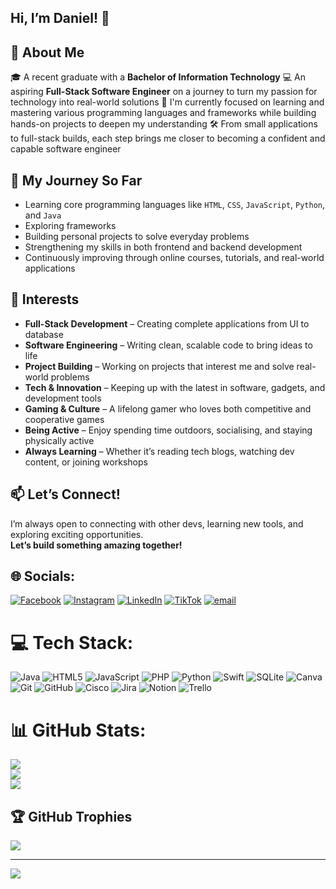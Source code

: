 ## Hi, I’m Daniel! 👋 

## 💫 About Me

🎓 A recent graduate with a **Bachelor of Information Technology**
💻 An aspiring **Full-Stack Software Engineer** on a journey to turn my passion for technology into real-world solutions
🧠 I'm currently focused on learning and mastering various programming languages and frameworks while building hands-on projects to deepen my understanding
🛠️ From small applications to full-stack builds, each step brings me closer to becoming a confident and capable software engineer

## 🧠 My Journey So Far

- Learning core programming languages like `HTML`, `CSS`, `JavaScript`, `Python`, and `Java`
- Exploring frameworks
- Building personal projects to solve everyday problems
- Strengthening my skills in both frontend and backend development
- Continuously improving through online courses, tutorials, and real-world applications

## 🚀 Interests

- **Full-Stack Development** – Creating complete applications from UI to database
- **Software Engineering** – Writing clean, scalable code to bring ideas to life
- **Project Building** – Working on projects that interest me and solve real-world problems
- **Tech & Innovation** – Keeping up with the latest in software, gadgets, and development tools
- **Gaming & Culture** – A lifelong gamer who loves both competitive and cooperative games
- **Being Active** – Enjoy spending time outdoors, socialising, and staying physically active
- **Always Learning** – Whether it’s reading tech blogs, watching dev content, or joining workshops

## 📫 Let’s Connect!

I’m always open to connecting with other devs, learning new tools, and exploring exciting opportunities.  
**Let’s build something amazing together!**


## 🌐 Socials:
[![Facebook](https://img.shields.io/badge/Facebook-%231877F2.svg?logo=Facebook&logoColor=white)](https://facebook.com/daniel.la.343483) [![Instagram](https://img.shields.io/badge/Instagram-%23E4405F.svg?logo=Instagram&logoColor=white)](https://instagram.com/Daniel.la4) [![LinkedIn](https://img.shields.io/badge/LinkedIn-%230077B5.svg?logo=linkedin&logoColor=white)](https://linkedin.com/in/Daniel4la) [![TikTok](https://img.shields.io/badge/TikTok-%23000000.svg?logo=TikTok&logoColor=white)](https://tiktok.com/@Daniel4la) [![email](https://img.shields.io/badge/Email-D14836?logo=gmail&logoColor=white)](mailto:dla66772@gmail.com) 

# 💻 Tech Stack:
![Java](https://img.shields.io/badge/java-%23ED8B00.svg?style=for-the-badge&logo=openjdk&logoColor=white) ![HTML5](https://img.shields.io/badge/html5-%23E34F26.svg?style=for-the-badge&logo=html5&logoColor=white) ![JavaScript](https://img.shields.io/badge/javascript-%23323330.svg?style=for-the-badge&logo=javascript&logoColor=%23F7DF1E) ![PHP](https://img.shields.io/badge/php-%23777BB4.svg?style=for-the-badge&logo=php&logoColor=white) ![Python](https://img.shields.io/badge/python-3670A0?style=for-the-badge&logo=python&logoColor=ffdd54) ![Swift](https://img.shields.io/badge/swift-F54A2A?style=for-the-badge&logo=swift&logoColor=white) ![SQLite](https://img.shields.io/badge/sqlite-%2307405e.svg?style=for-the-badge&logo=sqlite&logoColor=white) ![Canva](https://img.shields.io/badge/Canva-%2300C4CC.svg?style=for-the-badge&logo=Canva&logoColor=white) ![Git](https://img.shields.io/badge/git-%23F05033.svg?style=for-the-badge&logo=git&logoColor=white) ![GitHub](https://img.shields.io/badge/github-%23121011.svg?style=for-the-badge&logo=github&logoColor=white) ![Cisco](https://img.shields.io/badge/cisco-%23049fd9.svg?style=for-the-badge&logo=cisco&logoColor=black) ![Jira](https://img.shields.io/badge/jira-%230A0FFF.svg?style=for-the-badge&logo=jira&logoColor=white) ![Notion](https://img.shields.io/badge/Notion-%23000000.svg?style=for-the-badge&logo=notion&logoColor=white) ![Trello](https://img.shields.io/badge/Trello-%23026AA7.svg?style=for-the-badge&logo=Trello&logoColor=white)
# 📊 GitHub Stats:
![](https://github-readme-stats.vercel.app/api?username=Daniel4la&theme=radical&hide_border=false&include_all_commits=true&count_private=true)<br/>
![](https://nirzak-streak-stats.vercel.app/?user=Daniel4la&theme=radical&hide_border=false)<br/>
![](https://github-readme-stats.vercel.app/api/top-langs/?username=Daniel4la&theme=radical&hide_border=false&include_all_commits=true&count_private=true&layout=compact)

## 🏆 GitHub Trophies
![](https://github-profile-trophy.vercel.app/?username=Daniel4la&theme=radical&no-frame=false&no-bg=true&margin-w=4)

---
[![](https://visitcount.itsvg.in/api?id=Daniel4la&icon=0&color=0)](https://visitcount.itsvg.in)

<!-- Proudly created with GPRM ( https://gprm.itsvg.in ) -->

